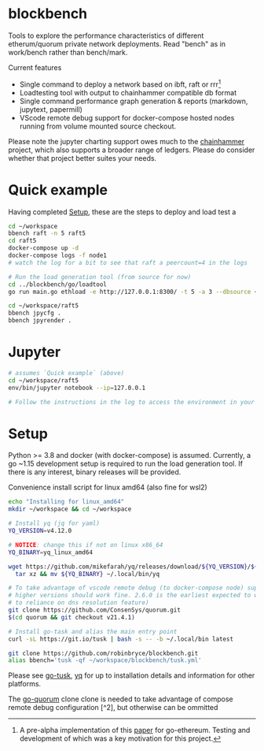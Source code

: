 # blockbench

Tools to explore the performance characteristics of different etherum/quorum
private network deployments. Read "bench" as in work/bench rather than
bench/mark.

Current features

* Single command to deploy a network based on ibft, raft or rrr[^1]
* Loadtesting tool with output to chainhammer compatible db format
* Single command performance graph generation & reports (markdown, jupytext, papermill)
* VScode remote debug support for docker-compose hosted nodes running from volume mounted source checkout.

Please note the jupyter charting support owes much to the
[chainhammer](https://github.com/drandreaskrueger/chainhammer/blob/master/README.md)
project, which also supports a broader range of ledgers. Please do consider
whether that project better suites your needs.

[^1]: A pre-alpha implementation of this [paper](https://arxiv.org/pdf/1804.07391.pdf) for go-ethereum. Testing and development of which was a key motivation for this project.

# Quick example

Having completed [Setup](#Setup), these are the steps to deploy and load test a 

```bash
cd ~/workspace
bbench raft -n 5 raft5
cd raft5
docker-compose up -d
docker-compose logs -f node1
# watch the log for a bit to see that raft a peercount=4 in the logs

# Run the load generation tool (from source for now)
cd ../blockbench/go/loadtool
go run main.go ethload -e http://127.0.0.1:8300/ -t 5 -a 3 --dbsource ~/workspace/raft5/raft5.db

cd ~/workspace/raft5
bbench jpycfg .
bbench jpyrender .
```

# Jupyter

```sh
# assumes `Quick example` (above)
cd ~/workspace/raft5
env/bin/jupyter notebook --ip=127.0.0.1

# Follow the instructions in the log to access the environment in your browser

```

# Setup

Python >= 3.8 and docker (with docker-compose) is assumed. Currently, a go ~1.15
development setup is required to run the load generation tool. If there is any
interest, binary releases will be provided.

Convenience install script for linux amd64 (also fine for wsl2)
```sh
echo "Installing for linux_amd64"
mkdir ~/workspace && cd ~/workspace

# Install yq (jq for yaml)
YQ_VERSION=v4.12.0

# NOTICE: change this if not on linux x86_64
YQ_BINARY=yq_linux_amd64

wget https://github.com/mikefarah/yq/releases/download/${YQ_VERSION}/${YQ_BINARY}.tar.gz -O - |\
  tar xz && mv ${YQ_BINARY} ~/.local/bin/yq

# To take advantage of vscode remote debug (to docker-compose node) support
# higher versions should work fine. 2.6.0 is the earliest expected to work (due
# to reliance on dns resolution feature)
git clone https://github.com/ConsenSys/quorum.git
$(cd quorum && git checkout v21.4.1)

# Install go-task and alias the main entry point
curl -sL https://git.io/tusk | bash -s -- -b ~/.local/bin latest

git clone https://github.com/robinbryce/blockbench.git
alias bbench='tusk -qf ~/workspace/blockbench/tusk.yml'
```

Please see [go-tusk](https://github.com/rliebz/tusk#readme), [yq](https://github.com/mikefarah/yq/blob/master/README.md) for up to installation details and information for other platforms.

The [go-quorum](https://github.com/ConsenSys/quorum.git) clone clone is needed to take advantage of  compose remote debug  configuration [^2], but otherwise can be ommitted
